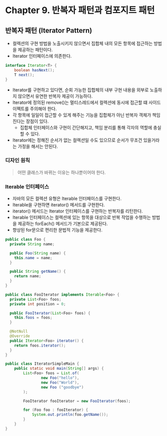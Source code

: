 # Chapter 9. 반복자 패턴과 컴포지트 패턴

## 반복자 패턴 (Iterator Pattern)
* 컬렉션의 구현 방법을 노출시키지 않으면서 집합체 내의 모든 항목에 접근하는 방법을 제공하는 패턴이다.
* Iterator 인터페이스에 의존한다.
```java
interface Iterator<T> {
    boolean hasNext();
    T next();
}
```
* Iterator를 구현하고 있다면, 순회 가능한 집합체의 내부 구현 내용을 외부로 노출하지 않으면서 유연한 반복자 제공이 가능하다.
* Iterator에 정의된 remove()는 멀티스레드에서 컬렉션에 동시에 접근할 떄 사이드 이펙트를 주의해야 한다.
* 각 항목에 일일이 접근할 수 있게 해주는 기능을 집합체가 아닌 반복자 객체가 책임진다는 장점이 있다.
  * 집합체 인터페이스와 구현이 간단해지고, 책임 분리를 통해 각자의 역할에 충실할 수 있다.
* Iterator에는 정해진 순서가 없는 컬렉션일 수도 있으므로 순서가 무조건 있을거라는 가정을 해서는 안된다.

### 디자인 원칙
> 어떤 클래스가 바뀌는 이유는 하나뿐이어야 한다.

### Iterable 인터페이스
* 자바의 모든 컬렉션 유형은 Iterable 인터페이스를 구현한다.
* Iterable을 구현하면 iterator() 메서드를 구현한다.
* iterator() 메서드는 Iterator 인터페이스를 구현하는 반복자를 리턴한다.
* Iterable 인터페이스는 컬렉션에 있는 항목을 대상으로 반복 작업을 수행하는 방법을 제공하는 forEach() 메서드가 기본으로 제공된다.
* 향상된 for문으로 편리한 문법적 기능을 제공한다.

```java
public class Foo {
  private String name;

  public Foo(String name) {
    this.name = name;
  }

  public String getName() {
    return name;
  }
}

public class FooIterator implements Iterable<Foo> {
  private List<Foo> foos;
  private int position = 0;

  public FooIterator(List<Foo> foos) {
    this.foos = foos;
  }

  @NotNull
  @Override
  public Iterator<Foo> iterator() {
    return foos.iterator();
  }
}
```
```java
public class IteratorSimpleMain {
    public static void main(String[] args) {
        List<Foo> foos = List.of(
                new Foo("hello"),
                new Foo("World"),
                new Foo ("goodbye")
        );

        FooIterator fooIterator = new FooIterator(foos);

        for (Foo foo : fooIterator) {
            System.out.println(foo.getName());
        }
    }
}
```
